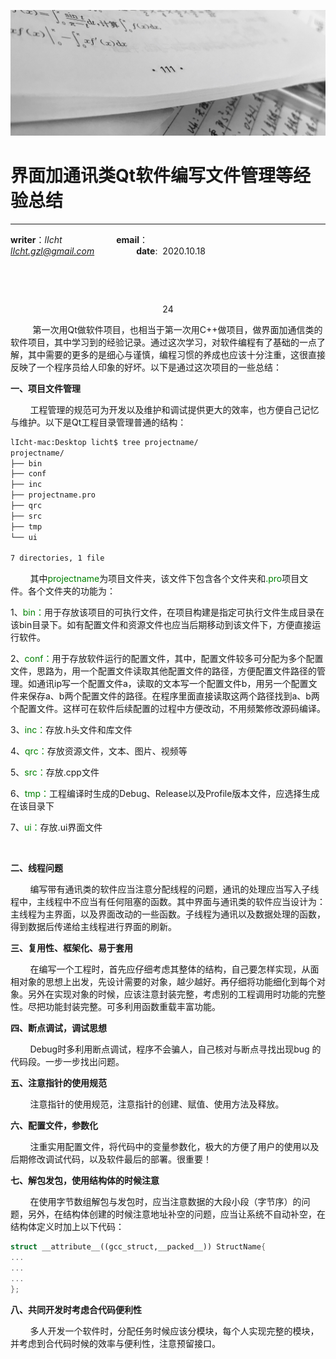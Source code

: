 ![image](https://raw.githubusercontent.com/lIchtg/lichtg.github.io/master/images/6.jpeg)

# __界面加通讯类Qt软件编写文件管理等经验总结__

------

__writer__：*lIcht*  &nbsp;&nbsp;&nbsp;&nbsp;&nbsp;&nbsp;&nbsp;&nbsp;&nbsp;&nbsp;&nbsp;&nbsp;&nbsp;&nbsp;&nbsp;&nbsp;&nbsp;&nbsp;&nbsp;&nbsp; __email__：*lIcht.gzl@gmail.com*&nbsp;&nbsp;&nbsp;&nbsp;&nbsp;&nbsp;&nbsp;&nbsp;&nbsp;&nbsp;&nbsp;&nbsp;&nbsp;&nbsp;&nbsp;&nbsp;&nbsp;__date__:&nbsp;&nbsp;2020.10.18

&nbsp;

&nbsp;



<center>24</center>

&nbsp;&nbsp;&nbsp;&nbsp;&nbsp;&nbsp;&nbsp;&nbsp;&nbsp;第一次用Qt做软件项目，也相当于第一次用C++做项目，做界面加通信类的软件项目，其中学习到的经验记录。通过这次学习，对软件编程有了基础的一点了解，其中需要的更多的是细心与谨慎，编程习惯的养成也应该十分注重，这很直接反映了一个程序员给人印象的好坏。以下是通过这次项目的一些总结：

**一、项目文件管理**

&nbsp;&nbsp;&nbsp;&nbsp;&nbsp;&nbsp;&nbsp;&nbsp;工程管理的规范可为开发以及维护和调试提供更大的效率，也方便自己记忆与维护。以下是Qt工程目录管理普通的结构：

```bash
lIcht-mac:Desktop licht$ tree projectname/
projectname/
├── bin
├── conf
├── inc
├── projectname.pro
├── qrc
├── src
├── tmp
└── ui

7 directories, 1 file
```

&nbsp;&nbsp;&nbsp;&nbsp;&nbsp;&nbsp;&nbsp;&nbsp;其中<font color=#008000>projectname</font>为项目文件夹，该文件下包含各个文件夹和<font color=#008000>.pro</font>项目文件。各个文件夹的功能为：

1、<font color=#008000>bin：</font>用于存放该项目的可执行文件，在项目构建是指定可执行文件生成目录在该bin目录下。如有配置文件和资源文件也应当后期移动到该文件下，方便直接运行软件。

2、<font color=#008000>conf：</font>用于存放软件运行的配置文件，其中，配置文件较多可分配为多个配置文件，思路为，用一个配置文件读取其他配置文件的路径，方便配置文件路径的管理。如通讯ip写一个配置文件a，读取的文本写一个配置文件b，用另一个配置文件来保存a、b两个配置文件的路径。在程序里面直接读取这两个路径找到a、b两个配置文件。这样可在软件后续配置的过程中方便改动，不用频繁修改源码编译。

3、<font color=#008000>inc：</font>存放.h头文件和库文件

4、<font color=#008000>qrc：</font>存放资源文件，文本、图片、视频等

5、<font color=#008000>src：</font>存放.cpp文件

6、<font color=#008000>tmp：</font>工程编译时生成的Debug、Release以及Profile版本文件，应选择生成在该目录下

7、<font color=#008000>ui：</font>存放.ui界面文件

&nbsp;

**二、线程问题**

&nbsp;&nbsp;&nbsp;&nbsp;&nbsp;&nbsp;&nbsp;&nbsp;编写带有通讯类的软件应当注意分配线程的问题，通讯的处理应当写入子线程中，主线程中不应当有任何阻塞的函数。其中界面与通讯类的软件应当设计为：主线程为主界面，以及界面改动的一些函数。子线程为通讯以及数据处理的函数，得到数据后传递给主线程进行界面的刷新。

**三、复用性、框架化、易于套用**

&nbsp;&nbsp;&nbsp;&nbsp;&nbsp;&nbsp;&nbsp;&nbsp;在编写一个工程时，首先应仔细考虑其整体的结构，自己要怎样实现，从面相对象的思想上出发，先设计需要的对象，越少越好。再仔细将功能细化到每个对象。另外在实现对象的时候，应该注意封装完整，考虑别的工程调用时功能的完整性。尽把功能封装完整。可多利用函数重载丰富功能。

**四、断点调试，调试思想**

&nbsp;&nbsp;&nbsp;&nbsp;&nbsp;&nbsp;&nbsp;&nbsp;Debug时多利用断点调试，程序不会骗人，自己核对与断点寻找出现bug 的代码段。一步一步找出问题。

**五、注意指针的使用规范**

&nbsp;&nbsp;&nbsp;&nbsp;&nbsp;&nbsp;&nbsp;&nbsp;注意指针的使用规范，注意指针的创建、赋值、使用方法及释放。

**六、配置文件，参数化**

&nbsp;&nbsp;&nbsp;&nbsp;&nbsp;&nbsp;&nbsp;&nbsp;注重实用配置文件，将代码中的变量参数化，极大的方便了用户的使用以及后期修改调试代码，以及软件最后的部署。很重要！

**七、解包发包，使用结构体的时候注意**

&nbsp;&nbsp;&nbsp;&nbsp;&nbsp;&nbsp;&nbsp;&nbsp;在使用字节数组解包与发包时，应当注意数据的大段小段（字节序）的问题，另外，在结构体创建的时候注意地址补空的问题，应当让系统不自动补空，在结构体定义时加上以下代码：

```c++
struct __attribute__((gcc_struct,__packed__)) StructName{
...
...
...
};
```

**八、共同开发时考虑合代码便利性**

&nbsp;&nbsp;&nbsp;&nbsp;&nbsp;&nbsp;&nbsp;&nbsp;多人开发一个软件时，分配任务时候应该分模块，每个人实现完整的模块，并考虑到合代码时候的效率与便利性，注意预留接口。